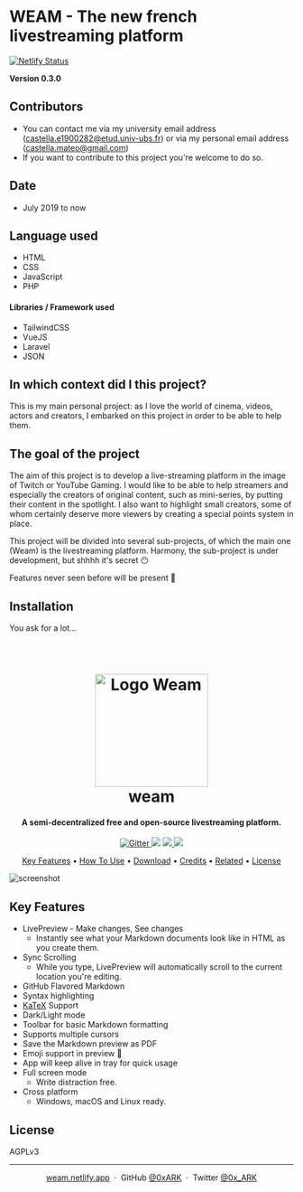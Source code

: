 WEAM - The new french livestreaming platform
==
[![Netlify Status](https://api.netlify.com/api/v1/badges/dabfaf49-0cdb-455e-93cd-7a5e60e4e25f/deploy-status)](https://weam.netlify.app)

**Version 0.3.0**


## Contributors

- You can contact me via my university email address (castella.e1900282@etud.univ-ubs.fr) or via my personal email address (castella.mateo@gmail.com)
- If you want to contribute to this project you're welcome to do so.

## Date

- July 2019 to now

## Language used

- HTML
- CSS
- JavaScript
- PHP

#### Libraries / Framework used

- TailwindCSS
- VueJS
- Laravel
- JSON

## In which context did I this project?

This is my main personal project: as I love the world of cinema, videos, actors and creators, I embarked on this project in order to be able to help them.

## The goal of the project

The aim of this project is to develop a live-streaming platform in the image of Twitch or YouTube Gaming. I would like to be able to help streamers and especially the creators of original content, such as mini-series, by putting their content in the spotlight. I also want to highlight small creators, some of whom certainly deserve more viewers by creating a special points system in place.

This project will be divided into several sub-projects, of which the main one (Weam) is the livestreaming platform. Harmony, the sub-project is under development, but shhhh it's secret :no_mouth:  

Features never seen before will be present :eyes:

## Installation

You ask for a lot...

<h1 align="center">
  <br>
  <a href="https://weam.netlify.app/"><img src="https://weam.netlify.app/logo-weam.png" alt="Logo Weam" width="200"></a>
  <br>
  weam
  <br>
</h1>

<h4 align="center">A semi-decentralized free and open-source livestreaming platform.</h4>

<p align="center">
  <a href="https://badge.fury.io/js/electron-markdownify">
    <img src="https://badge.fury.io/js/electron-markdownify.svg"
         alt="Gitter">
  </a>
  <a href="https://gitter.im/amitmerchant1990/electron-markdownify"><img src="https://badges.gitter.im/amitmerchant1990/electron-markdownify.svg"></a>
  <a href="https://saythanks.io/to/bullredeyes@gmail.com">
      <img src="https://img.shields.io/badge/SayThanks.io-%E2%98%BC-1EAEDB.svg">
  </a>
  <a href="https://www.paypal.me/AmitMerchant">
    <img src="https://img.shields.io/badge/$-donate-ff69b4.svg?maxAge=2592000&amp;style=flat">
  </a>
</p>

<p align="center">
  <a href="#key-features">Key Features</a> •
  <a href="#how-to-use">How To Use</a> •
  <a href="#download">Download</a> •
  <a href="#credits">Credits</a> •
  <a href="#related">Related</a> •
  <a href="#license">License</a>
</p>

![screenshot](https://raw.githubusercontent.com/amitmerchant1990/electron-markdownify/master/app/img/markdownify.gif)

## Key Features

* LivePreview - Make changes, See changes
  - Instantly see what your Markdown documents look like in HTML as you create them.
* Sync Scrolling
  - While you type, LivePreview will automatically scroll to the current location you're editing.
* GitHub Flavored Markdown  
* Syntax highlighting
* [KaTeX](https://khan.github.io/KaTeX/) Support
* Dark/Light mode
* Toolbar for basic Markdown formatting
* Supports multiple cursors
* Save the Markdown preview as PDF
* Emoji support in preview :tada:
* App will keep alive in tray for quick usage
* Full screen mode
  - Write distraction free.
* Cross platform
  - Windows, macOS and Linux ready.

<!--## How To Use

To clone and run this application, you'll need [Git](https://git-scm.com) and [Node.js](https://nodejs.org/en/download/) (which comes with [npm](http://npmjs.com)) installed on your computer. From your command line:

```bash
# Clone this repository
$ git clone https://github.com/amitmerchant1990/electron-markdownify

# Go into the repository
$ cd electron-markdownify

# Install dependencies
$ npm install

# Run the app
$ npm start
```

Note: If you're using Linux Bash for Windows, [see this guide](https://www.howtogeek.com/261575/how-to-run-graphical-linux-desktop-applications-from-windows-10s-bash-shell/) or use `node` from the command prompt.


## Download

You can [download](https://github.com/amitmerchant1990/electron-markdownify/releases/tag/v1.2.0) the latest installable version of Markdownify for Windows, macOS and Linux.

## Emailware

Markdownify is an [emailware](https://en.wiktionary.org/wiki/emailware). Meaning, if you liked using this app or it has helped you in any way, I'd like you send me an email at <bullredeyes@gmail.com> about anything you'd want to say about this software. I'd really appreciate it!

## Credits

This software uses the following open source packages:

- [Electron](http://electron.atom.io/)
- [Node.js](https://nodejs.org/)
- [Marked - a markdown parser](https://github.com/chjj/marked)
- [showdown](http://showdownjs.github.io/showdown/)
- [CodeMirror](http://codemirror.net/)
- Emojis are taken from [here](https://github.com/arvida/emoji-cheat-sheet.com)
- [highlight.js](https://highlightjs.org/)

## Related

[markdownify-web](https://github.com/amitmerchant1990/markdownify-web) - Web version of Markdownify

## Support

<a href="https://www.buymeacoffee.com/5Zn8Xh3l9" target="_blank"><img src="https://www.buymeacoffee.com/assets/img/custom_images/purple_img.png" alt="Buy Me A Coffee" style="height: 41px !important;width: 174px !important;box-shadow: 0px 3px 2px 0px rgba(190, 190, 190, 0.5) !important;-webkit-box-shadow: 0px 3px 2px 0px rgba(190, 190, 190, 0.5) !important;" ></a>

<p>Or</p> 

<a href="https://www.patreon.com/amitmerchant">
	<img src="https://c5.patreon.com/external/logo/become_a_patron_button@2x.png" width="160">
</a>

## You may also like...

- [Pomolectron](https://github.com/amitmerchant1990/pomolectron) - A pomodoro app
- [Correo](https://github.com/amitmerchant1990/correo) - A menubar/taskbar Gmail App for Windows and macOS-->

## License

AGPLv3

---
<p align="center">
	<a href="https://weam.netlify.app">weam.netlify.app</a> &nbsp;&middot;&nbsp;
	GitHub <a href="https://github.com/0xARK">@0xARK</a> &nbsp;&middot;&nbsp;
	Twitter <a href="https://twitter.com/0x_ARK">@0x_ARK</a>
</p>
